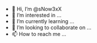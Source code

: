 - 👋 Hi, I’m @sNow3xX
- 👀 I’m interested in ...
- 🌱 I’m currently learning ...
- 💞️ I’m looking to collaborate on ...
- 📫 How to reach me ...

<!---
sNow3xX/sNow3xX is a ✨ special ✨ repository because its `README.md` (this file) appears on your GitHub profile.
You can click the Preview link to take a look at your changes.
--->
